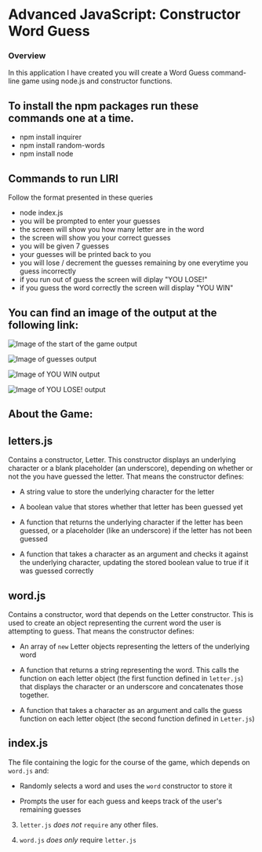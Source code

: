 # Advanced JavaScript: Constructor Word Guess

### Overview

In this application I have created you will create a Word Guess command-line game using node.js and constructor functions.

## To install the npm packages run these commands one at a time.

* npm install inquirer
* npm install random-words
* npm install node

## Commands to run LIRI
Follow the format presented in these queries

- node index.js 
- you will be prompted to enter your guesses
- the screen will show you how many letter are in the word
- the screen will show you your correct guesses
- you will be given 7 guesses
- your guesses will be printed back to you
- you will lose / decrement the guesses remaining by one everytime you guess incorrectly
- if you run out of guess the screen will diplay "YOU LOSE!"
- if you guess the word correctly the screen will display "YOU WIN"


## You can find an image of the output at the following link:

![Image of the start of the game output](https://github.com/jhwillia7/Word-Guess-Constructor-Style/images/Game-Start.PNG)

![Image of guesses output](https://github.com/jhwillia7/Word-Guess-Constructor-Style/images/Guesses.PNG)

![Image of YOU WIN output](https://github.com/jhwillia7/Word-Guess-Constructor-Style/images/You-Win.PNG)

![Image of YOU LOSE! output](https://github.com/jhwillia7/Word-Guess-Constructor-Style/images/You-Lose.PNG)

## About the Game: 

## letters.js
Contains a constructor, Letter. This constructor displays an underlying character or a blank placeholder (an underscore), depending on whether or not the you have guessed the letter. That means the constructor defines:

  * A string value to store the underlying character for the letter

  * A boolean value that stores whether that letter has been guessed yet

  * A function that returns the underlying character if the letter has been guessed, or a placeholder (like an underscore) if the letter has not been guessed

  * A function that takes a character as an argument and checks it against the underlying character, updating the stored boolean value to true if it was guessed correctly

## word.js
Contains a constructor, word that depends on the Letter constructor. This is used to create an object representing the current word the user is attempting to guess. That means the constructor defines:

  * An array of `new` Letter objects representing the letters of the underlying word

  * A function that returns a string representing the word. This calls the function on each letter object (the first function defined in `letter.js`) that displays the character or an underscore and concatenates those together.

  * A function that takes a character as an argument and calls the guess function on each letter object (the second function defined in `Letter.js`)

## index.js
The file containing the logic for the course of the game, which depends on `word.js` and:

  * Randomly selects a word and uses the `word` constructor to store it

  * Prompts the user for each guess and keeps track of the user's remaining guesses

3. `letter.js` *does not* `require` any other files.

4. `word.js` *does only* require `letter.js`
